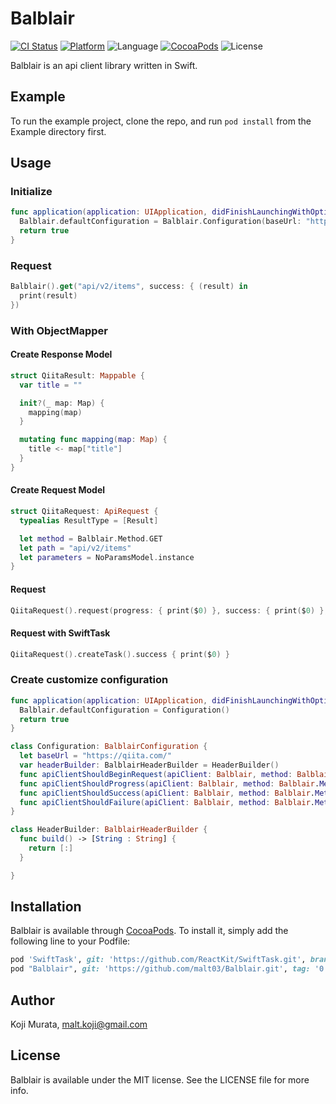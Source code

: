 # Balblair

[![CI Status](http://img.shields.io/travis/malt03/Balblair.svg?style=flat)](https://travis-ci.org/malt03/Balblair)
[![Platform](https://img.shields.io/cocoapods/p/Balblair.svg?style=flat)](http://cocoapods.org/pods/Balblair)
![Language](https://img.shields.io/badge/language-Swift%202.2-orange.svg)
[![CocoaPods](https://img.shields.io/cocoapods/v/Balblair.svg?style=flat)](http://cocoapods.org/pods/Balblair)
![License](https://img.shields.io/github/license/malt03/Balblair.svg?style=flat)

Balblair is an api client library written in Swift.

## Example

To run the example project, clone the repo, and run `pod install` from the Example directory first.

## Usage

### Initialize

```swift
func application(application: UIApplication, didFinishLaunchingWithOptions launchOptions: [NSObject: AnyObject]?) -> Bool {
  Balblair.defaultConfiguration = Balblair.Configuration(baseUrl: "https://qiita.com/", header: [:])
  return true
}
```

### Request

```swift
Balblair().get("api/v2/items", success: { (result) in
  print(result)
})
```

### With ObjectMapper

#### Create Response Model

```swift
struct QiitaResult: Mappable {
  var title = ""

  init?(_ map: Map) {
    mapping(map)
  }

  mutating func mapping(map: Map) {
    title <- map["title"]
  }
}
```

#### Create Request Model

```swift
struct QiitaRequest: ApiRequest {
  typealias ResultType = [Result]

  let method = Balblair.Method.GET
  let path = "api/v2/items"
  let parameters = NoParamsModel.instance
}
```

#### Request

```swift
QiitaRequest().request(progress: { print($0) }, success: { print($0) }, failure: { print($0, $1) })
```

#### Request with SwiftTask

```swift
QiitaRequest().createTask().success { print($0) }
```

### Create customize configuration

```swift
func application(application: UIApplication, didFinishLaunchingWithOptions launchOptions: [NSObject: AnyObject]?) -> Bool {
  Balblair.defaultConfiguration = Configuration()
  return true
}

class Configuration: BalblairConfiguration {
  let baseUrl = "https://qiita.com/"
  var headerBuilder: BalblairHeaderBuilder = HeaderBuilder()
  func apiClientShouldBeginRequest(apiClient: Balblair, method: Balblair.Method, path: String, parameters: [String: AnyObject]?) -> Bool { return true }
  func apiClientShouldProgress(apiClient: Balblair, method: Balblair.Method, path: String, parameters: [String: AnyObject]?, progress: NSProgress) -> Bool { return true }
  func apiClientShouldSuccess(apiClient: Balblair, method: Balblair.Method, path: String, parameters: [String: AnyObject]?, result: AnyObject?) -> ErrorType? { return nil }
  func apiClientShouldFailure(apiClient: Balblair, method: Balblair.Method, path: String, parameters: [String: AnyObject]?, result: AnyObject?, error: ErrorType) -> Bool { return true }
}

class HeaderBuilder: BalblairHeaderBuilder {
  func build() -> [String : String] {
    return [:]
  }

}

```

## Installation

Balblair is available through [CocoaPods](http://cocoapods.org). To install
it, simply add the following line to your Podfile:

```ruby
pod 'SwiftTask', git: 'https://github.com/ReactKit/SwiftTask.git', branch: 'swift/3.0'
pod "Balblair", git: 'https://github.com/malt03/Balblair.git', tag: '0.5.0'
```

## Author

Koji Murata, malt.koji@gmail.com

## License

Balblair is available under the MIT license. See the LICENSE file for more info.
